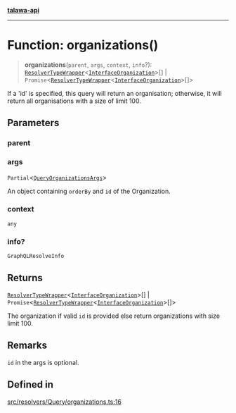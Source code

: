 [**talawa-api**](../../../../README.md)

***

# Function: organizations()

> **organizations**(`parent`, `args`, `context`, `info`?): [`ResolverTypeWrapper`](../../../../types/generatedGraphQLTypes/type-aliases/ResolverTypeWrapper.md)\<[`InterfaceOrganization`](../../../../models/Organization/interfaces/InterfaceOrganization.md)\>[] \| `Promise`\<[`ResolverTypeWrapper`](../../../../types/generatedGraphQLTypes/type-aliases/ResolverTypeWrapper.md)\<[`InterfaceOrganization`](../../../../models/Organization/interfaces/InterfaceOrganization.md)\>[]\>

If a 'id' is specified, this query will return an organisation;
otherwise, it will return all organisations with a size of limit 100.

## Parameters

### parent

### args

`Partial`\<[`QueryOrganizationsArgs`](../../../../types/generatedGraphQLTypes/type-aliases/QueryOrganizationsArgs.md)\>

An object containing `orderBy` and `id` of the Organization.

### context

`any`

### info?

`GraphQLResolveInfo`

## Returns

[`ResolverTypeWrapper`](../../../../types/generatedGraphQLTypes/type-aliases/ResolverTypeWrapper.md)\<[`InterfaceOrganization`](../../../../models/Organization/interfaces/InterfaceOrganization.md)\>[] \| `Promise`\<[`ResolverTypeWrapper`](../../../../types/generatedGraphQLTypes/type-aliases/ResolverTypeWrapper.md)\<[`InterfaceOrganization`](../../../../models/Organization/interfaces/InterfaceOrganization.md)\>[]\>

The organization if valid `id` is provided else return organizations with size limit 100.

## Remarks

`id` in the args is optional.

## Defined in

[src/resolvers/Query/organizations.ts:16](https://github.com/Suyash878/talawa-api/blob/095e6964ce2a06c1c30d1acf81b6162203f1db91/src/resolvers/Query/organizations.ts#L16)

